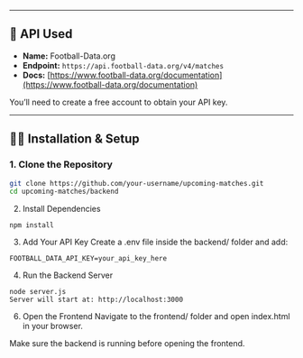 
---

## 🔐 API Used

- **Name:** Football-Data.org
- **Endpoint:** `https://api.football-data.org/v4/matches`
- **Docs:** [https://www.football-data.org/documentation](https://www.football-data.org/documentation)

You’ll need to create a free account to obtain your API key.

---

## 🧑‍💻 Installation & Setup

### 1. Clone the Repository

```bash
git clone https://github.com/your-username/upcoming-matches.git
cd upcoming-matches/backend
```
2. Install Dependencies
```
npm install
```
3. Add Your API Key
Create a .env file inside the backend/ folder and add:
```
FOOTBALL_DATA_API_KEY=your_api_key_here
```
4. Run the Backend Server
```
node server.js
Server will start at: http://localhost:3000
```
6. Open the Frontend
Navigate to the frontend/ folder and open index.html in your browser.

Make sure the backend is running before opening the frontend.
